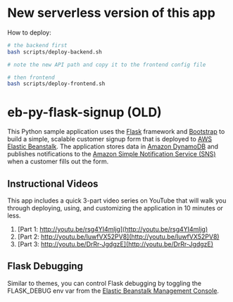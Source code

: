 # New serverless version of this app

How to deploy:

```bash 
# the backend first
bash scripts/deploy-backend.sh

# note the new API path and copy it to the frontend config file

# then frontend
bash scripts/deploy-frontend.sh
```

# eb-py-flask-signup (OLD)
This Python sample application uses the [Flask](http://flask.pocoo.org/) framework and [Bootstrap](http://getbootstrap.com/) to build a simple, scalable customer signup form that is deployed to [AWS Elastic Beanstalk](http://aws.amazon.com/elasticbeanstalk/). The application stores data in [Amazon DynamoDB](http://aws.amazon.com/dynamodb/) and publishes notifications to the [Amazon Simple Notification Service (SNS)](http://aws.amazon.com/sns/) when a customer fills out the form.

## Instructional Videos
This app includes a quick 3-part video series on YouTube that will walk you through deploying, using, and customizing the application in 10 minutes or less.

1. [Part 1: http://youtu.be/rsg4YI4mljg](http://youtu.be/rsg4YI4mljg)
2. [Part 2: http://youtu.be/IuwfVX52PV8](http://youtu.be/IuwfVX52PV8)
3. [Part 3: http://youtu.be/DrRr-JgdgzE](http://youtu.be/DrRr-JgdgzE)

## Flask Debugging
Similar to themes, you can control Flask debugging by toggling the FLASK_DEBUG env var from the [Elastic Beanstalk Management Console](https://console.aws.amazon.com/elasticbeanstalk).